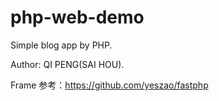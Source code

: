 # php-web-demo

Simple blog app by PHP.

Author: QI PENG(SAI HOU).

Frame 参考：https://github.com/yeszao/fastphp
